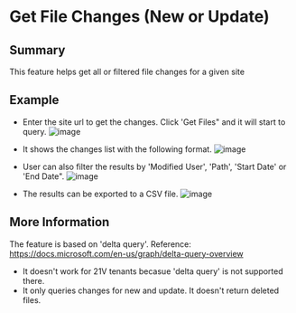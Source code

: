 # Get File Changes (New or Update)
## Summary
This feature helps get all or filtered file changes for a given site

## Example

* Enter the site url to get the changes. Click 'Get Files" and it will start to query.
![image](https://user-images.githubusercontent.com/79626459/185389396-bec89e6c-76e1-4271-b6e6-3c68e3568afb.png)

* It shows the changes list with the following format. 
![image](https://user-images.githubusercontent.com/79626459/185389807-38be33d1-4faf-4442-81ff-ea2048c1ce69.png)

* User can also filter the results by 'Modified User', 'Path', 'Start Date' or 'End Date".
![image](https://user-images.githubusercontent.com/79626459/185390292-bb9bf6f4-cd73-46fb-933e-9eb6ecbcab86.png)

* The results can be exported to a CSV file. 
![image](https://user-images.githubusercontent.com/79626459/185390615-f1f7ab00-1716-490b-8e0d-ac3f7b59dc64.png)

## More Information

The feature is based on 'delta query'. Reference: https://docs.microsoft.com/en-us/graph/delta-query-overview

* It doesn't work for 21V tenants becasue 'delta query' is not supported there. 
* It only queries changes for new and update. It doesn't return deleted files. 
